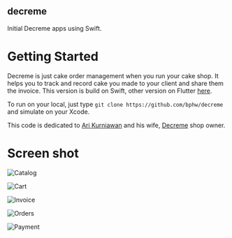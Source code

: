 ## decreme
Initial Decreme apps using Swift.

# Getting Started
Decreme is just cake order management when you run your cake shop. It helps you to track and record cake you made to your client and share them the invoice. This version is build on Swift, other version on Flutter [here](https://github.com/bphw/decreme2).

To run on your local, just type
`git clone https://github.com/bphw/decreme` and simulate on your Xcode.

This code is dedicated to [Ari Kurniawan](https://id.linkedin.com/in/ari-kurniawan-0844b51b) and his wife, [Decreme](https://www.instagram.com/decreme.id/) shop owner.

# Screen shot
![Catalog](https://phroccglswebelbqalpy.supabase.co/storage/v1/object/public/decreme/swift-preview/dcrm-catalog.png)

![Cart](https://phroccglswebelbqalpy.supabase.co/storage/v1/object/public/decreme/swift-preview/dcrm-cart.png)

![Invoice](https://phroccglswebelbqalpy.supabase.co/storage/v1/object/public/decreme/swift-preview/dcrm-invoice.png)

![Orders](https://phroccglswebelbqalpy.supabase.co/storage/v1/object/public/decreme/swift-preview/dcrm-invoice.png)

![Payment](https://phroccglswebelbqalpy.supabase.co/storage/v1/object/public/decreme/swift-preview/dcrm-payment.png)
